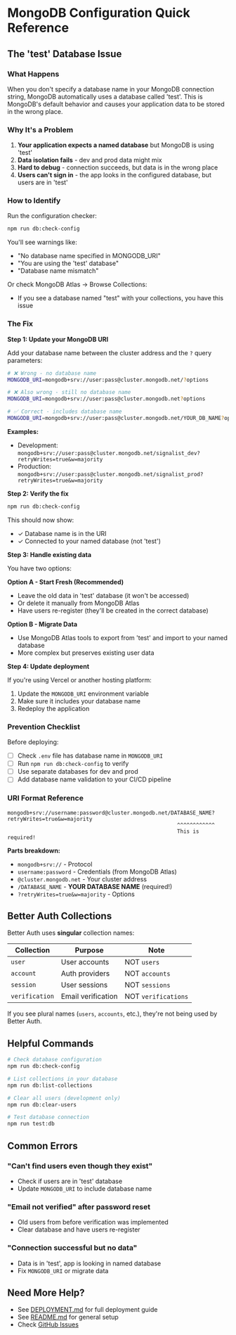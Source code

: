 # MongoDB Configuration Quick Reference

## The 'test' Database Issue

### What Happens

When you don't specify a database name in your MongoDB connection string, MongoDB automatically uses a database called 'test'. This is MongoDB's default behavior and causes your application data to be stored in the wrong place.

### Why It's a Problem

1. **Your application expects a named database** but MongoDB is using 'test'
2. **Data isolation fails** - dev and prod data might mix
3. **Hard to debug** - connection succeeds, but data is in the wrong place
4. **Users can't sign in** - the app looks in the configured database, but users are in 'test'

### How to Identify

Run the configuration checker:
```bash
npm run db:check-config
```

You'll see warnings like:
- "No database name specified in MONGODB_URI"
- "You are using the 'test' database"
- "Database name mismatch"

Or check MongoDB Atlas → Browse Collections:
- If you see a database named "test" with your collections, you have this issue

### The Fix

**Step 1: Update your MongoDB URI**

Add your database name between the cluster address and the `?` query parameters:

```bash
# ❌ Wrong - no database name
MONGODB_URI=mongodb+srv://user:pass@cluster.mongodb.net/?options

# ❌ Also wrong - still no database name
MONGODB_URI=mongodb+srv://user:pass@cluster.mongodb.net?options

# ✅ Correct - includes database name
MONGODB_URI=mongodb+srv://user:pass@cluster.mongodb.net/YOUR_DB_NAME?options
```

**Examples:**
- Development: `mongodb+srv://user:pass@cluster.mongodb.net/signalist_dev?retryWrites=true&w=majority`
- Production: `mongodb+srv://user:pass@cluster.mongodb.net/signalist_prod?retryWrites=true&w=majority`

**Step 2: Verify the fix**

```bash
npm run db:check-config
```

This should now show:
- ✓ Database name is in the URI
- ✓ Connected to your named database (not 'test')

**Step 3: Handle existing data**

You have two options:

**Option A - Start Fresh (Recommended)**
- Leave the old data in 'test' database (it won't be accessed)
- Or delete it manually from MongoDB Atlas
- Have users re-register (they'll be created in the correct database)

**Option B - Migrate Data**
- Use MongoDB Atlas tools to export from 'test' and import to your named database
- More complex but preserves existing user data

**Step 4: Update deployment**

If you're using Vercel or another hosting platform:
1. Update the `MONGODB_URI` environment variable
2. Make sure it includes your database name
3. Redeploy the application

### Prevention Checklist

Before deploying:
- [ ] Check `.env` file has database name in `MONGODB_URI`
- [ ] Run `npm run db:check-config` to verify
- [ ] Use separate databases for dev and prod
- [ ] Add database name validation to your CI/CD pipeline

### URI Format Reference

```
mongodb+srv://username:password@cluster.mongodb.net/DATABASE_NAME?retryWrites=true&w=majority
                                                      ^^^^^^^^^^^^
                                                      This is required!
```

**Parts breakdown:**
- `mongodb+srv://` - Protocol
- `username:password` - Credentials (from MongoDB Atlas)
- `@cluster.mongodb.net` - Your cluster address
- `/DATABASE_NAME` - **YOUR DATABASE NAME** (required!)
- `?retryWrites=true&w=majority` - Options

## Better Auth Collections

Better Auth uses **singular** collection names:

| Collection | Purpose | Note |
|------------|---------|------|
| `user` | User accounts | NOT `users` |
| `account` | Auth providers | NOT `accounts` |
| `session` | User sessions | NOT `sessions` |
| `verification` | Email verification | NOT `verifications` |

If you see plural names (`users`, `accounts`, etc.), they're not being used by Better Auth.

## Helpful Commands

```bash
# Check database configuration
npm run db:check-config

# List collections in your database
npm run db:list-collections

# Clear all users (development only)
npm run db:clear-users

# Test database connection
npm run test:db
```

## Common Errors

### "Can't find users even though they exist"
- Check if users are in 'test' database
- Update `MONGODB_URI` to include database name

### "Email not verified" after password reset
- Old users from before verification was implemented
- Clear database and have users re-register

### "Connection successful but no data"
- Data is in 'test', app is looking in named database
- Fix `MONGODB_URI` or migrate data

## Need More Help?

- See [DEPLOYMENT.md](../DEPLOYMENT.md) for full deployment guide
- See [README.md](../README.md) for general setup
- Check [GitHub Issues](https://github.com/marc100s/stocks-signalist/issues)
